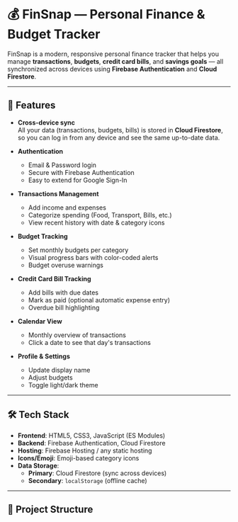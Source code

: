
# 💰 FinSnap — Personal Finance & Budget Tracker

FinSnap is a modern, responsive personal finance tracker that helps you manage **transactions**, **budgets**, **credit card bills**, and **savings goals** — all synchronized across devices using **Firebase Authentication** and **Cloud Firestore**.

---

## 🚀 Features

- **Cross-device sync**  
  All your data (transactions, budgets, bills) is stored in **Cloud Firestore**, so you can log in from any device and see the same up-to-date data.

- **Authentication**  
  - Email & Password login
  - Secure with Firebase Authentication
  - Easy to extend for Google Sign-In

- **Transactions Management**  
  - Add income and expenses
  - Categorize spending (Food, Transport, Bills, etc.)
  - View recent history with date & category icons

- **Budget Tracking**  
  - Set monthly budgets per category
  - Visual progress bars with color-coded alerts
  - Budget overuse warnings

- **Credit Card Bill Tracking**  
  - Add bills with due dates
  - Mark as paid (optional automatic expense entry)
  - Overdue bill highlighting

- **Calendar View**  
  - Monthly overview of transactions
  - Click a date to see that day's transactions

- **Profile & Settings**  
  - Update display name
  - Adjust budgets
  - Toggle light/dark theme

---

## 🛠️ Tech Stack

- **Frontend**: HTML5, CSS3, JavaScript (ES Modules)
- **Backend**: Firebase Authentication, Cloud Firestore
- **Hosting**: Firebase Hosting / any static hosting
- **Icons/Emoji**: Emoji-based category icons
- **Data Storage**:
  - **Primary**: Cloud Firestore (sync across devices)
  - **Secondary**: `localStorage` (offline cache)

---

## 📂 Project Structure

